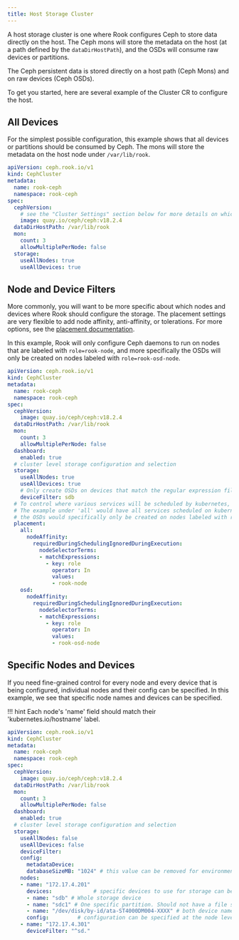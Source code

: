 ```yaml
---
title: Host Storage Cluster
---
```


A host storage cluster is one where Rook configures Ceph to store data directly on the host. The Ceph mons will store the metadata on the host (at a path defined by the `dataDirHostPath`), and the OSDs will consume raw devices or partitions.

The Ceph persistent data is stored directly on a host path (Ceph Mons) and on raw devices (Ceph OSDs).

To get you started, here are several example of the Cluster CR to configure the host.

## All Devices

For the simplest possible configuration, this example shows that all devices or partitions should be consumed by Ceph.
The mons will store the metadata on the host node under `/var/lib/rook`.

```yaml
apiVersion: ceph.rook.io/v1
kind: CephCluster
metadata:
  name: rook-ceph
  namespace: rook-ceph
spec:
  cephVersion:
    # see the "Cluster Settings" section below for more details on which image of ceph to run
    image: quay.io/ceph/ceph:v18.2.4
  dataDirHostPath: /var/lib/rook
  mon:
    count: 3
    allowMultiplePerNode: false
  storage:
    useAllNodes: true
    useAllDevices: true
```


## Node and Device Filters

More commonly, you will want to be more specific about which nodes and devices where Rook should configure the storage.
The placement settings are very flexible to add node affinity, anti-affinity, or tolerations. For more options, see the [placement documentation](ceph-cluster-crd.md#placement-configuration-settings).

In this example, Rook will only configure Ceph daemons to run on nodes that are labeled with `role=rook-node`,
and more specifically the OSDs will only be created on nodes labeled with `role=rook-osd-node`.

```yaml
apiVersion: ceph.rook.io/v1
kind: CephCluster
metadata:
  name: rook-ceph
  namespace: rook-ceph
spec:
  cephVersion:
    image: quay.io/ceph/ceph:v18.2.4
  dataDirHostPath: /var/lib/rook
  mon:
    count: 3
    allowMultiplePerNode: false
  dashboard:
    enabled: true
  # cluster level storage configuration and selection
  storage:
    useAllNodes: true
    useAllDevices: true
    # Only create OSDs on devices that match the regular expression filter, "sdb" in this example
    deviceFilter: sdb
  # To control where various services will be scheduled by kubernetes, use the placement configuration sections below.
  # The example under 'all' would have all services scheduled on kubernetes nodes labeled with 'role=rook-node' and
  # the OSDs would specifically only be created on nodes labeled with roke=rook-osd-node.
  placement:
    all:
      nodeAffinity:
        requiredDuringSchedulingIgnoredDuringExecution:
          nodeSelectorTerms:
          - matchExpressions:
            - key: role
              operator: In
              values:
              - rook-node
    osd:
      nodeAffinity:
        requiredDuringSchedulingIgnoredDuringExecution:
          nodeSelectorTerms:
          - matchExpressions:
            - key: role
              operator: In
              values:
              - rook-osd-node
```

## Specific Nodes and Devices

If you need fine-grained control for every node and every device that is being configured, individual nodes and their config can be specified. In this example, we see that specific node names and devices can be specified.

!!! hint
    Each node's 'name' field should match their 'kubernetes.io/hostname' label.

```yaml
apiVersion: ceph.rook.io/v1
kind: CephCluster
metadata:
  name: rook-ceph
  namespace: rook-ceph
spec:
  cephVersion:
    image: quay.io/ceph/ceph:v18.2.4
  dataDirHostPath: /var/lib/rook
  mon:
    count: 3
    allowMultiplePerNode: false
  dashboard:
    enabled: true
  # cluster level storage configuration and selection
  storage:
    useAllNodes: false
    useAllDevices: false
    deviceFilter:
    config:
      metadataDevice:
      databaseSizeMB: "1024" # this value can be removed for environments with normal sized disks (100 GB or larger)
    nodes:
    - name: "172.17.4.201"
      devices:             # specific devices to use for storage can be specified for each node
      - name: "sdb" # Whole storage device
      - name: "sdc1" # One specific partition. Should not have a file system on it.
      - name: "/dev/disk/by-id/ata-ST4000DM004-XXXX" # both device name and explicit udev links are supported
      config:         # configuration can be specified at the node level which overrides the cluster level config
    - name: "172.17.4.301"
      deviceFilter: "^sd."
```
